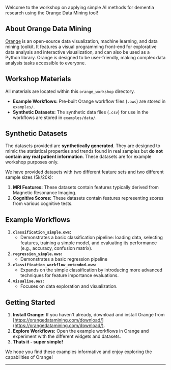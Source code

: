 Welcome to the workshop on applying simple AI methods for dementia research using the Orange Data Mining tool!

## About Orange Data Mining
[Orange](https://orangedatamining.com/) is an open-source data visualization, machine learning, and data mining toolkit. It features a visual programming front-end for explorative data analysis and interactive visualization, and can also be used as a Python library. Orange is designed to be user-friendly, making complex data analysis tasks accessible to everyone.

## Workshop Materials
All materials are located within this `orange_workshop` directory.
 
* **Example Workflows:** Pre-built Orange workflow files (`.ows`) are stored in `examples/`.
* **Synthetic Datasets:** The synthetic data files (`.csv`) for use in the workflows are stored in `examples/data/`.

## Synthetic Datasets
The datasets provided are **synthetically generated**. They are designed to mimic the statistical properties and trends found in real samples but **do not contain any real patient information**. These datasets are for example workshop purposes only.

We have provided datasets with two different feature sets and two different sample sizes (5k/20k):
1.  **MRI Features:** These datasets contain features typically derived from Magnetic Resonance Imaging.
2.  **Cognitive Scores:** These datasets contain features representing scores from various cognitive tests.

## Example Workflows
1.  **`classification_simple.ows`:**
    * Demonstrates a basic classification pipeline: loading data, selecting features, training a simple model, and evaluating its performance (e.g., accuracy, confusion matrix).
2.  **`regression_simple.ows`:**
    * Demonstrates a basic regression pipeline
3.  **`classification_workflow_extended.ows`:**
    * Expands on the simple classification by introducing more advanced techniques for feature importance evaluations. 
4.  **`visualise.ows`:**
    * Focuses on data exploration and visualization.

## Getting Started
1.  **Install Orange:** If you haven't already, download and install Orange from [https://orangedatamining.com/download/](https://orangedatamining.com/download/).
2.  **Explore Workflows:** Open the example workflows in Orange and experiment with the different widgets and datasets.
3.  **Thats it - super simple!**

We hope you find these examples informative and enjoy exploring the capabilities of Orange!

---
